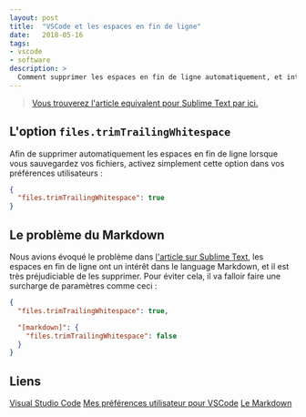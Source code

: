 ```yaml
---
layout: post
title:  "VSCode et les espaces en fin de ligne"
date:   2018-05-16
tags:
- vscode
- software
description: >
  Comment supprimer les espaces en fin de ligne automatiquement, et intelligemment ?
---
```


> [Vous trouverez l'article equivalent pour Sublime Text par ici.](https://blog.smarchal.com/sublime-text-espaces-fin-de-ligne)

## L'option `files.trimTrailingWhitespace`

Afin de supprimer automatiquement les espaces en fin de ligne lorsque vous sauvegardez vos fichiers, activez simplement cette option dans vos préférences utilisateurs :

```json
{
  "files.trimTrailingWhitespace": true
}
```

## Le problème du Markdown

Nous avions évoqué le problème dans [l'article sur Sublime Text](https://blog.smarchal.com/sublime-text-espaces-fin-de-ligne), les espaces en fin de ligne ont un intérêt dans le language Markdown, et il est très préjudiciable de les supprimer.
Pour éviter cela, il va falloir faire une surcharge de paramètres comme ceci :

```json
{
  "files.trimTrailingWhitespace": true,

  "[markdown]": {
    "files.trimTrailingWhitespace": false
  }
}
```


## Liens
[Visual Studio Code](https://code.visualstudio.com/)
[Mes préférences utilisateur pour VSCode](https://gist.github.com/zessx/b7875430f23eda960df7f344158ff3ca)
[Le Markdown](https://fr.wikipedia.org/wiki/Markdown)
